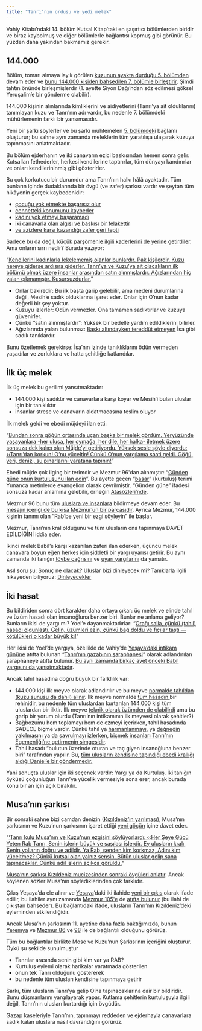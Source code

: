 ```yaml
---
title: "Tanrı’nın ordusu ve yedi melek"
---
```



Vahiy Kitabı’ndaki 14. bölüm Kutsal Kitap’taki en şaşırtıcı bölümlerden biridir ve biraz kaybolmuş ve diğer bölümlerle bağlantısı kopmuş gibi görünür. Bu yüzden daha yakından bakmamız gerekir.


## 144.000

<a name="181d"></a>
Bölüm, tomarı almaya layık görülen [kuzunun ayakta durduğu 5. bölümden](../../../content/seals/expl/the-book-with-the-seven-seals) devam eder ve [bunu 144.000 kişiden bahsedilen 7. bölümle birleştirir](../../../content/army/expl/the-144000). Şimdi tahtın önünde birleşmişlerdir (1. ayette Siyon Dağı’ndan söz edilmesi göksel Yeruşalim’e bir gönderme olabilir).

144.000 kişinin alınlarında kimliklerini ve aidiyetlerini (Tanrı’ya ait olduklarını) tanımlayan kuzu ve Tanrı’nın adı vardır, bu nedenle 7. bölümdeki mühürlemenin farklı bir yansımasıdır.

Yeni bir şarkı söylerler ve bu şarkı muhtemelen [5. bölümdek](https://www.bibleserver.com/TR/Vahiy5%3A9-10)i bağlamı oluşturur; bu sahne aynı zamanda meleklerin tüm yaratılışa ulaşarak kuzuya tapınmasını anlatmaktadır.

Bu bölüm ejderhanın ve iki canavarın ezici baskısından hemen sonra gelir. Kutsalları fethederler, herkesi kendilerine taptırırlar, tüm dünyayı kandırırlar ve onları kendilerininmiş gibi gösterirler.

Bu çok korkutucu bir durumdur ama Tanrı’nın halkı hâlâ ayaktadır. Tüm bunların içinde dudaklarında bir övgü (ve zafer) şarkısı vardır ve şeytan tüm hikâyenin gerçek kaybedenidir:

- [çocuğu yok etmekte başarısız olur](https://www.bibleserver.com/TR/Vahiy12%3A1-6)
- [cennetteki konumunu kaybeder](https://www.bibleserver.com/TR/Vahiy12%3A7-12)
- [kadını yok etmeyi başaramadı](https://www.bibleserver.com/TR/Vahiy12%3A13-17)
- [iki canavarla olan algısı ve baskısı](https://www.bibleserver.com/TR/Vahiy13) [bir felakettir](../../../content/beasts/expl/666-the-number-of-the-beast)
- [ve azizlere karşı kazandığı zafer geri tepti](../../../content/witnesses/expl/the-two-witnesses)


Sadece bu da değil, [küçük parşömenle ilgili kaderlerini de yerine getirdiler](../../../content/scroll/expl/the-little-scroll). Ama onların sırrı nedir? Burada yazıyor:

“[Kendilerini kadınlarla lekelememiş olanlar bunlardır. Pak kişilerdir. Kuzu nereye giderse ardısıra giderler. Tanrı’ya ve Kuzu’ya ait olacakların ilk bölümü olmak üzere insanlar arasından satın alınmışlardır. Ağızlarından hiç yalan çıkmamıştır. Kusursuzdurlar.](https://www.bibleserver.com/TR/Vahiy14%3A4-5)”

- Onlar bakiredir: Bu ilk başta garip gelebilir, ama medeni durumlarına değil, Mesih’e sadık olduklarına işaret eder. Onlar için O’nun kadar değerli bir şey yoktur.
- Kuzuyu izlerler: Ödün vermezler. Ona tamamen sadıktırlar ve kuzuya güvenirler.
- Çünkü “satın alınmışlardır”: Yüksek bir bedelle yardım edildiklerini bilirler.
- Ağızlarında yalan bulunmaz: [Baskı altındayken tereddüt etmeyen](https://www.bibleserver.com/TR/1.Petrus2%3A22) İsa gibi sadık tanıklardır.


Bunu özetlemek gerekirse: İsa’nın izinde tanıklıklarını ödün vermeden yaşadılar ve zorluklara ve hatta şehitliğe katlandılar.


## İlk üç melek

<a name="040b"></a>
İlk üç melek bu gerilimi yansıtmaktadır:

- 144.000 kişi sadıktır ve canavarlara karşı koyar ve Mesih’i bulan uluslar için bir tanıklıktır
- insanlar strese ve canavarın aldatmacasına teslim oluyor


İlk melek geldi ve ebedi müjdeyi ilan etti:

“[Bundan sonra göğün ortasında uçan başka bir melek gördüm. Yeryüzünde yaşayanlara -her ulusa, her oymağa, her dile, her halka- iletmek üzere sonsuza dek kalıcı olan Müjde’yi getiriyordu. Yüksek sesle şöyle diyordu: ‹‹Tanrı’dan korkun! O’nu yüceltin! Çünkü O’nun yargılama saati geldi. Göğü, yeri, denizi, su pınarlarını yaratana tapının!](https://www.bibleserver.com/TR/Vahiy14%3A6-7)”

Ebedi müjde çok ilginç bir terimdir ve Mezmur 96'dan alınmıştır: “[Günden güne onun kurtuluşunu ilan edin](https://biblehub.com/interlinear/psalms/96-2.htm)”. Bu ayette geçen “[basar](https://biblehub.com/hebrew/1319.htm)” (kurtuluş) terimi Yunanca metinlerde evangelion olarak çevrilmiştir. “Günden güne” ifadesi sonsuza kadar anlamına gelebilir, örneğin [Atasözleri’nde](https://www.bibleserver.com/TR/%C3%96zdeyi%C5%9Fler8%3A30).

Mezmur 96 bunu tüm [uluslara ve insanlara](https://www.bibleserver.com/TR/Mezmur96%3A3) bildirmeye devam eder. Bu [mesajın içeriği de bu kısa Mezmur’un bir parçasıdır](https://www.bibleserver.com/TR/Mezmur96%3A7-10). Ayrıca Mezmur, 144.000 kişinin tanımı olan “Rab’be yeni bir ezgi söyleyin” ile başlar.

Mezmur, Tanrı’nın kral olduğunu ve tüm ulusların ona tapınmaya DAVET EDİLDİĞİNİ iddia eder.

İkinci melek Babil’e karşı kazanılan zaferi ilan ederken, üçüncü melek canavara boyun eğen herkes için şiddetli bir yargı uyarısı getirir. Bu aynı zamanda iki tanığın [tövbe çağrısını](https://www.bibleserver.com/TR/Vahiy11%3A3) ve [uyarı yargılarını](https://www.bibleserver.com/TR/Vahiy11%3A5) da yansıtır.

Asıl soru şu: Sonuç ne olacak? Uluslar bizi dinleyecek mi? Tanıklarla ilgili hikayeden biliyoruz: [Dinleyecekler](../../../content/witnesses/expl/the-two-witnesses)


## İki hasat

<a name="c8c5"></a>
Bu bildiriden sonra dört karakter daha ortaya çıkar: üç melek ve elinde tahıl ve üzüm hasadı olan insanoğluna benzer biri. Bunlar ne anlama geliyor? Bunların ikisi de yargı mı? Yoel’e dayanmaktadırlar: “[Orağı salla, çünkü (tahıl) hasadı olgunlaştı. Gelin, üzümleri ezin, çünkü bağ doldu ve fıçılar taştı — kötülükleri o kadar büyük ki!](https://www.bibleserver.com/TR/Yoel3%3A13)”

Her ikisi de Yoel’de yargıya, özellikle de Vahiy’de [Yeşaya’daki intikam gününe](https://www.bibleserver.com/TR/Ye%C5%9Faya63%3A1-6) atıfta bulunan “[Tanrı’nın gazabının şaraphanesi](https://www.bibleserver.com/TR/Vahiy14%3A19)” olarak adlandırılan şaraphaneye atıfta bulunur. [Bu aynı zamanda birkaç ayet önceki Babil yargısını da yansıtmaktadır](https://www.bibleserver.com/TR/Vahiy14%3A10).

Ancak tahıl hasadına doğru büyük bir farklılık var:

- 144.000 kişi ilk meyve olarak adlandırılır ve bu meyve [normalde tahıldan (kuzu sunusu da dahil) alınır](https://www.bibleserver.com/TR/Levililer23%3A9-14). İlk meyve normalde [tüm hasadın ](https://www.bibleserver.com/TR/Romal%C4%B1lar11%3A16)bir rehinidir, bu nedenle tüm uluslardan kurtarılan 144.000 kişi tüm uluslardan bir ilktir. İlk meyve [teknik olarak üzümden de olabilirdi](https://www.bibleserver.com/TR/M%C4%B1s%C4%B1rdan%20%C3%87%C4%B1k%C4%B1%C5%9F22%3A29) ama bu garip bir yorum olurdu (Tanrı’nın intikamının ilk meyvesi olarak şehitler?)
- Bağbozumu hem toplamayı hem de ezmeyi içerirken, tahıl hasadında SADECE biçme vardır. Çünkü tahıl ya [harmanlanmayı](https://www.bibleserver.com/TR/Yeremya51%3A33), ya [değneğin yakılmasını](https://www.bibleserver.com/TR/Matta3%3A12) ya [da savrulmayı izlerken](https://www.bibleserver.com/TR/Mezmur1%3A4), [biçmek insanları Tanrı’nın Egemenliği’ne getirmenin simgesidir](https://www.bibleserver.com/TR/Markos4%3A29).
- Tahıl hasadı “bulutun üzerinde oturan ve taç giyen insanoğluna benzer biri” tarafından yapılır. Bu, [tüm ulusların kendisine tapındığı ebedi krallığı aldığı Daniel’e bir göndermedir.](https://www.bibleserver.com/TR/Daniel7%3A13-14)


Yani sonuçta uluslar için iki seçenek vardır: Yargı ya da Kurtuluş. İki tanığın öyküsü çoğunluğun Tanrı’ya yücelik vermesiyle sona erer, ancak burada konu bir an için açık bırakılır.


## Musa’nın şarkısı

<a name="e8d4"></a>
Bir sonraki sahne bizi camdan denizin ([Kızıldeniz’in yarılması](https://www.bibleserver.com/TR/Mezmur78%3A13)), Musa’nın şarkısının ve Kuzu’nun şarkısının işaret ettiği [yeni göçün](../../../background/israel/expl/the-second-exodus) içine davet eder.

“[‘Tanrı kulu Musa’nın ve Kuzu’nun ezgisini söylüyorlardı: ‹‹Her Şeye Gücü Yeten Rab Tanrı, Senin işlerin büyük ve şaşılası işlerdir. Ey ulusların kralı, Senin yolların doğru ve adildir. Ya Rab, senden kim korkmaz, Adını kim yüceltmez? Çünkü kutsal olan yalnız sensin. Bütün uluslar gelip sana tapınacaklar. Çünkü adil işlerin açıkça görüldü.](https://www.bibleserver.com/TR/Vahiy15%3A3-4)“

[Musa’nın şarkısı Kızıldeniz mucizesinden sonraki övgüleri anlatır](https://www.bibleserver.com/TR/M%C4%B1s%C4%B1rdan%20%C3%87%C4%B1k%C4%B1%C5%9F15%3A1-19). Ancak söylenen sözler Musa’nın söylediklerinden çok farklıdır.

Çıkış Yeşaya’da ele alınır ve [Yeşaya](https://www.bibleserver.com/TR/Ye%C5%9Faya11%3A15-16)’daki iki ilahide [yeni bir çıkış](https://www.bibleserver.com/TR/Ye%C5%9Faya12) olarak ifade edilir, bu ilahiler aynı zamanda [Mezmur 105'e](https://www.bibleserver.com/TR/Mezmur105%3A1) de [atıfta bulunur](https://www.bibleserver.com/TR/Ye%C5%9Faya12%3A4) (bu ilahi de çıkıştan bahseder). Bu bağlantıdaki ifade, ulusların Tanrı’nın Kızıldeniz’deki eyleminden etkilendiğidir.

Ancak Musa’nın şarkısının 11. ayetine daha fazla baktığımızda, bunun [Yeremya](https://www.bibleserver.com/TR/Yeremya10%3A6-7) ve [Mezmur 86](https://www.bibleserver.com/TR/Mezmur86%3A8-10) ve [98](https://www.bibleserver.com/TR/Mezmur98%3A1-2) ile de bağlantılı olduğunu görürüz.

Tüm bu bağlantılar birlikte Mose ve Kuzu’nun Şarkısı’nın içeriğini oluşturur. Öykü şu şekilde sunulmuştur

- Tanrılar arasında senin gibi kim var ya RAB?
- Kurtuluş eylemi olarak harikalar yaratmada gösterilen
- onun tek Tanrı olduğunu göstererek
- bu nedenle tüm ulusları kendisine tapınmaya getirir


Şarkı, tüm ulusların Tanrı’ya gelip O’na tapınacaklarına dair bir bildiridir. Bunu düşmanlarını yargılayarak yapar. Kutlama şehitlerin kurtuluşuyla ilgili değil, Tanrı’nın ulusları kurtardığı için övgüdür.

Gazap kaseleriyle Tanrı’nın, tapınmayı reddeden ve ejderhayla canavarlara sadık kalan uluslara nasıl davrandığını görürüz.






[](https://github.com/revelation-today/revelation-today/blob/main/exampleSite/content/docs/content/harvest/expl/gods-army-and-the-seven-angels.tr.md)
